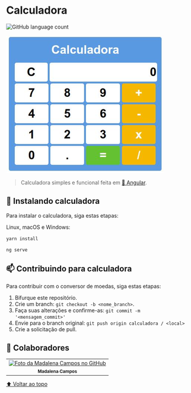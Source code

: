 # Calculadora

![GitHub language count](https://img.shields.io/badge/Angular-DD0031?style=for-the-badge&logo=angular&logoColor=white)

<img src="calculadora.jpg" alt="Display da calculadora">

> Calculadora simples e funcional feita em <a href="https://angular.io/">🔗 Angular</a>.

## 🚀 Instalando calculadora

Para instalar o calculadora, siga estas etapas:

Linux, macOS e Windows:
```
yarn install
```
```
ng serve
```

## 📫 Contribuindo para calculadora  

Para contribuir com o conversor de moedas, siga estas etapas:

1. Bifurque este repositório.
2. Crie um branch: `git checkout -b <nome_branch>`.
3. Faça suas alterações e confirme-as: `git commit -m '<mensagem_commit>'`
4. Envie para o branch original: `git push origin calculadora / <local>`
5. Crie a solicitação de pull.

## 🤝 Colaboradores

<table>
  <tr>
    <td align="center">
      <a href="#">
        <img src="https://avatars.githubusercontent.com/u/71613655?s=400&u=72919061aa963579cfa8ecc8d9cc7933fb24a032&v=4" width="100px;" alt="Foto da Madalena Campos no GitHub"/><br>
        <sub>
          <b>Madalena Campos</b>
        </sub>
      </a>
    </td>
  </tr>
</table>

[⬆ Voltar ao topo](#calculadora)<br>

